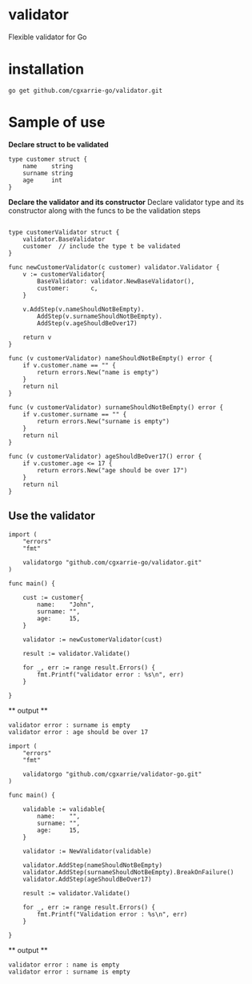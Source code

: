 # validator
Flexible validator for Go

# installation

```
go get github.com/cgxarrie-go/validator.git
```

# Sample of use

**Declare struct to be validated**
```
type customer struct {
	name    string
	surname string
	age     int
}
```

**Declare the validator and its constructor**
Declare validator type and its constructor along with the funcs to be the validation steps
```

type customerValidator struct {
	validator.BaseValidator
	customer  // include the type t be validated
}

func newCustomerValidator(c customer) validator.Validator {
	v := customerValidator{
		BaseValidator: validator.NewBaseValidator(),
		customer:      c,
	}

	v.AddStep(v.nameShouldNotBeEmpty).
		AddStep(v.surnameShouldNotBeEmpty).
		AddStep(v.ageShouldBeOver17)

	return v
}

func (v customerValidator) nameShouldNotBeEmpty() error {
	if v.customer.name == "" {
		return errors.New("name is empty")
	}
	return nil
}

func (v customerValidator) surnameShouldNotBeEmpty() error {
	if v.customer.surname == "" {
		return errors.New("surname is empty")
	}
	return nil
}

func (v customerValidator) ageShouldBeOver17() error {
	if v.customer.age <= 17 {
		return errors.New("age should be over 17")
	}
	return nil
}
```


## Use the validator

```
import (
	"errors"
	"fmt"
	
	validatorgo "github.com/cgxarrie-go/validator.git"
)

func main() {

	cust := customer{
		name:    "John",
		surname: "",
		age:     15,
	}

	validator := newCustomerValidator(cust)

	result := validator.Validate()

	for _, err := range result.Errors() {
		fmt.Printf("validator error : %s\n", err)
	}

}

```

** output **
```
validator error : surname is empty
validator error : age should be over 17
```


```
import (
	"errors"
	"fmt"
	
	validatorgo "github.com/cgxarrie/validator-go.git"
)

func main() {

	validable := validable{
		name:    "",
		surname: "",
		age:     15,
	}

	validator := NewValidator(validable)

	validator.AddStep(nameShouldNotBeEmpty)
	validator.AddStep(surnameShouldNotBeEmpty).BreakOnFailure()
	validator.AddStep(ageShouldBeOver17)

	result := validator.Validate()

	for _, err := range result.Errors() {
		fmt.Printf("Validation error : %s\n", err)
	}

}

```

** output **
```
validator error : name is empty
validator error : surname is empty
```
